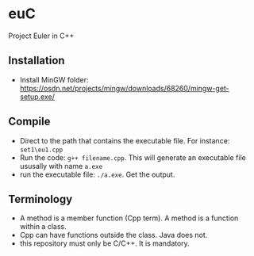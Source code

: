 # euC
Project Euler in C++

## Installation

- Install MinGW folder: https://osdn.net/projects/mingw/downloads/68260/mingw-get-setup.exe/

## Compile

- Direct to the path that contains the executable file. For instance: `set1\eu1.cpp`
- Run the code: `g++ filename.cpp`. This will generate an executable file ususally with name `a.exe`
- run the executable file: `./a.exe`. Get the output.

## Terminology

- A method is a member function (Cpp term). A method is a function within a class.
- Cpp can have functions outside the class. Java does not.
- this repository must only be C/C++. It is mandatory.


